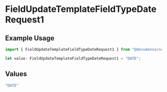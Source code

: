 # FieldUpdateTemplateFieldTypeDateRequest1

## Example Usage

```typescript
import { FieldUpdateTemplateFieldTypeDateRequest1 } from "@documenso/sdk-typescript/models/operations";

let value: FieldUpdateTemplateFieldTypeDateRequest1 = "DATE";
```

## Values

```typescript
"DATE"
```